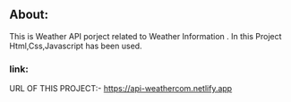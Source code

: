 ## About:
This is Weather API porject related to Weather Information . In this Project Html,Css,Javascript has been used.
### link:
URL OF THIS PROJECT:- https://api-weathercom.netlify.app
